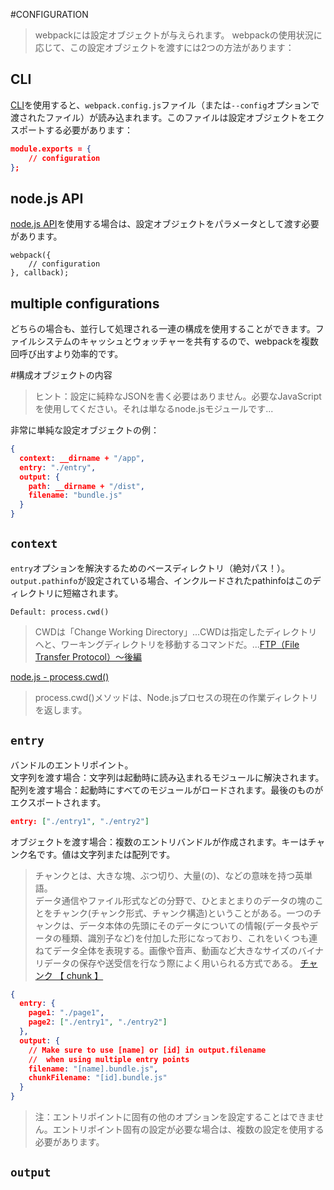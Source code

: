 #CONFIGURATION
> webpackには設定オブジェクトが与えられます。 webpackの使用状況に応じて、この設定オブジェクトを渡すには2つの方法があります：

## CLI
[CLI](https://webpack.github.io/docs/cli.html)を使用すると、`webpack.config.js`ファイル（または`--config`オプションで渡されたファイル）が読み込まれます。このファイルは設定オブジェクトをエクスポートする必要があります：

```json
module.exports = {
    // configuration
};
```
## node.js API
[node.js API](https://webpack.github.io/docs/node.js-api.html)を使用する場合は、設定オブジェクトをパラメータとして渡す必要があります。
```
webpack({
    // configuration
}, callback);
```
## multiple configurations
どちらの場合も、並行して処理される一連の構成を使用することができます。ファイルシステムのキャッシュとウォッチャーを共有するので、webpackを複数回呼び出すより効率的です。

#構成オブジェクトの内容
> ヒント：設定に純粋なJSONを書く必要はありません。必要なJavaScriptを使用してください。それは単なるnode.jsモジュールです...

非常に単純な設定オブジェクトの例：
```json
{
  context: __dirname + "/app",
  entry: "./entry",
  output: {
    path: __dirname + "/dist",
    filename: "bundle.js"
  }
}
```

## `context`
`entry`オプションを解決するためのベースディレクトリ（絶対パス！）。 `output.pathinfo`が設定されている場合、インクルードされたpathinfoはこのディレクトリに短縮されます。
```
Default: process.cwd()
```
> CWDは「Change Working Directory」...CWDは指定したディレクトリへと、ワーキングディレクトリを移動するコマンドだ。...[FTP（File Transfer Protocol）～後編](http://www.atmarkit.co.jp/ait/articles/0108/03/news001.html)

[node.js - process.cwd()](https://nodejs.org/api/process.html#process_process_cwd)
> process.cwd()メソッドは、Node.jsプロセスの現在の作業ディレクトリを返します。

## `entry`
バンドルのエントリポイント。  
文字列を渡す場合：文字列は起動時に読み込まれるモジュールに解決されます。  
配列を渡す場合：起動時にすべてのモジュールがロードされます。最後のものがエクスポートされます。
```json
entry: ["./entry1", "./entry2"]
```
オブジェクトを渡す場合：複数のエントリバンドルが作成されます。キーはチャンク名です。値は文字列または配列です。
> チャンクとは、大きな塊、ぶつ切り、大量(の)、などの意味を持つ英単語。  
> データ通信やファイル形式などの分野で、ひとまとまりのデータの塊のことをチャンク(チャンク形式、チャンク構造)ということがある。一つのチャンクは、データ本体の先頭にそのデータについての情報(データ長やデータの種類、識別子など)を付加した形になっており、これをいくつも連ねてデータ全体を表現する。画像や音声、動画など大きなサイズのバイナリデータの保存や送受信を行なう際によく用いられる方式である。
[チャンク 【 chunk 】](http://e-words.jp/w/%E3%83%81%E3%83%A3%E3%83%B3%E3%82%AF.html)

```json
{
  entry: {
    page1: "./page1",
    page2: ["./entry1", "./entry2"]
  },
  output: {
    // Make sure to use [name] or [id] in output.filename
    //  when using multiple entry points
    filename: "[name].bundle.js",
    chunkFilename: "[id].bundle.js"
  }
}
```
> 注：エントリポイントに固有の他のオプションを設定することはできません。エントリポイント固有の設定が必要な場合は、複数の設定を使用する必要があります。

## `output`





